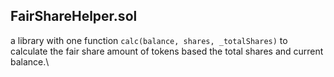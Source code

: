 ## FairShareHelper.sol

a library with one function `calc(balance, shares, _totalShares)` to calculate the fair share amount of tokens based the total shares and current balance.\
